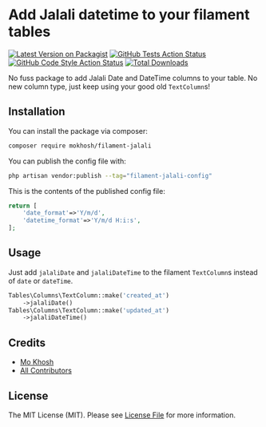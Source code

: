 # Add Jalali datetime to your filament tables

[![Latest Version on Packagist](https://img.shields.io/packagist/v/mokhosh/filament-jalali.svg?style=flat-square)](https://packagist.org/packages/mokhosh/filament-jalali)
[![GitHub Tests Action Status](https://img.shields.io/github/actions/workflow/status/mokhosh/filament-jalali/run-tests.yml?branch=main&label=tests&style=flat-square)](https://github.com/mokhosh/filament-jalali/actions?query=workflow%3Arun-tests+branch%3Amain)
[![GitHub Code Style Action Status](https://img.shields.io/github/actions/workflow/status/mokhosh/filament-jalali/fix-php-code-style-issues.yml?branch=main&label=code%20style&style=flat-square)](https://github.com/mokhosh/filament-jalali/actions?query=workflow%3A"Fix+PHP+code+style+issues"+branch%3Amain)
[![Total Downloads](https://img.shields.io/packagist/dt/mokhosh/filament-jalali.svg?style=flat-square)](https://packagist.org/packages/mokhosh/filament-jalali)

No fuss package to add Jalali Date and DateTime columns to your table.
No new column type, just keep using your good old `TextColumn`s!

## Installation

You can install the package via composer:

```bash
composer require mokhosh/filament-jalali
```

You can publish the config file with:

```bash
php artisan vendor:publish --tag="filament-jalali-config"
```

This is the contents of the published config file:

```php
return [
    'date_format'=>'Y/m/d',
    'datetime_format'=>'Y/m/d H:i:s',
];
```

## Usage

Just add `jalaliDate` and `jalaliDateTime` to the filament `TextColumn`s instead of `date` or `dateTime`.

```php
Tables\Columns\TextColumn::make('created_at')
    ->jalaliDate()
Tables\Columns\TextColumn::make('updated_at')
    ->jalaliDateTime()
```

## Credits

- [Mo Khosh](https://github.com/mokhosh)
- [All Contributors](../../contributors)

## License

The MIT License (MIT). Please see [License File](LICENSE.md) for more information.
